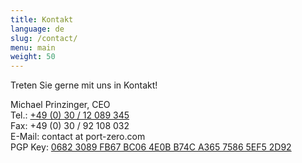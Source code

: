 ```yaml
---
title: Kontakt
language: de
slug: /contact/
menu: main
weight: 50
---
```


<p class="lead">
  Treten Sie gerne mit uns in Kontakt!
</p>

Michael Prinzinger, CEO<br>
Tel.: [+49 (0) 30 / 12 089 345](tel:00493012089345)<br>
Fax: +49 (0) 30 / 92 108 032<br>
E-Mail: contact at port-zero.com<br>
PGP Key: [0682 3089 FB67 BC06 4E0B B74C A365 7586 5EF5 2D92](/pubkey.asc)
